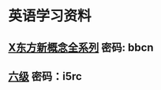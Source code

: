 # 英语学习资料
## [X东方新概念全系列](https://pan.baidu.com/s/1i5vHoCP) 密码: bbcn

## [六级](http://pan.baidu.com/s/1miN0EUW) 密码：i5rc